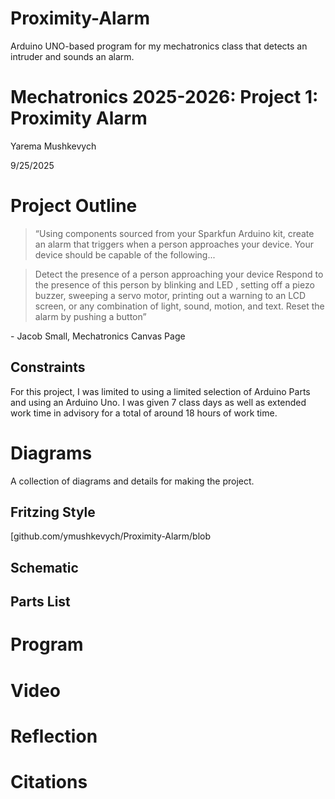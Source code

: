 # Proximity-Alarm
Arduino UNO-based program for my mechatronics class that detects an intruder and sounds an alarm. 

# Mechatronics 2025-2026: Project 1: Proximity Alarm

Yarema Mushkevych

9/25/2025

# Project Outline

> “Using components sourced from your Sparkfun Arduino kit, create an alarm that triggers when a person approaches your device. Your device should be capable of the following...

> Detect the presence of a person approaching your device
> Respond to the presence of this person by blinking and LED , setting off a piezo buzzer, sweeping a servo motor, printing out a warning to an LCD screen, or any combination of light, sound, motion, and text.
> Reset the alarm by pushing a button”

\- Jacob Small, Mechatronics Canvas Page

## Constraints

  For this project, I was limited to using a limited selection of Arduino Parts and using an Arduino Uno. I was given 7 class days as well as extended work time in advisory for a total of around 18 hours of work time. 

# Diagrams

  A collection of diagrams and details for making the project. 

## Fritzing Style

[github.com/ymushkevych/Proximity-Alarm/blob

## Schematic

## Parts List

# Program

# Video

# Reflection

# Citations





